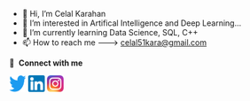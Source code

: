 - 👋 Hi, I’m Celal Karahan
- 👀 I’m interested in Artifical Intelligence and Deep Learning...
- 🌱 I’m currently learning Data Science, SQL, C++
- 📫 How to reach me ---> celal51kara@gmail.com

🔗 &nbsp;**Connect with me**
<p align="left">
<a href="https://twitter.com/celallkrhnn" target="blank"><img align="center" src="https://github.com/k-celal/k-celal/blob/main/logo/Twitter-logo.svg.png" alt="celallkrhnn" height="30" width="30" /></a>
<a href="https://www.linkedin.com/in/celal-karahan51/" target="blank"><img align="center" src="https://github.com/k-celal/k-celal/blob/main/logo/linkedln_logo.png" alt="gautamkrishnar" height="30" width="30" /></a>
<a href="https://www.instagram.com/celalkrhnn/" target="blank"><img align="center" src="https://github.com/k-celal/k-celal/blob/main/logo/instagram_logo.png" alt="gautamkrishnar" height="30" width="30" /></a>

<!---
k-celal/k-celal is a ✨ special ✨ repository because its `README.md` (this file) appears on your GitHub profile.
You can click the Preview link to take a look at your changes.
--->
